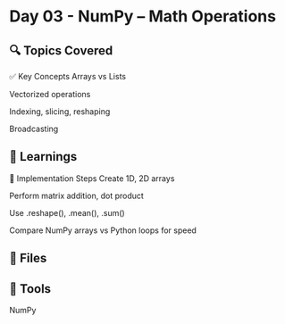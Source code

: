 # Day 03 - NumPy – Math Operations

## 🔍 Topics Covered
✅ Key Concepts
Arrays vs Lists

Vectorized operations

Indexing, slicing, reshaping

Broadcasting

## 🧠 Learnings
🔧 Implementation Steps
Create 1D, 2D arrays

Perform matrix addition, dot product

Use .reshape(), .mean(), .sum()

Compare NumPy arrays vs Python loops for speed

## 📁 Files

## 📸 Tools
NumPy
